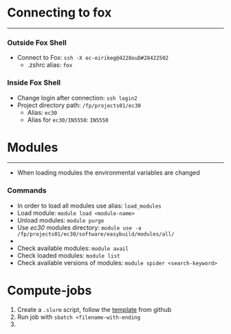 
# Connecting to fox
---
### Outside Fox Shell

* Connect to Fox: ```ssh -X ec-eirikeg@4228ouD#28422502```
	* .zshrc alias: ```fox```

### Inside Fox Shell

* Change login after connection: ```ssh login2```
* Project directory path: ```/fp/projects01/ec30```
	* Alias: ```ec30```
	* Alias for ```ec30/IN5550```: `IN5550`
	

# Modules
---

* When loading modules the environmental variables are changed

### Commands

* In order to load all modules use alias: ```load_modules```
* Load module: ```module load <module-name>```
* Unload modules: ```module purge```
* Use _ec30_ modules directory: ```module use -a /fp/projects01/ec30/software/easybuild/modules/all/```
* 
* Check available modules: ```module avail```
* Check loaded modules: ```module list```
* Check available versions of modules: ```module spider <search-keyword>```


# Compute-jobs

1. Create a `.slurm` script, follow the [template](https://github.uio.no/in5550/2024/blob/main/sample.slurm) from github
2. Run job with `sbatch <filename-with-ending`
3. 


